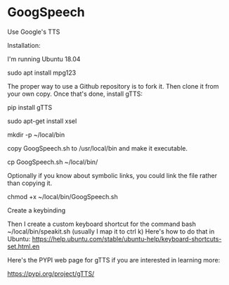 # GoogSpeech
Use Google's TTS    

Installation:

I'm running Ubuntu 18.04

sudo apt install mpg123

The proper way to use a Github repository is to fork it.  Then clone it from your own copy.
Once that's done, install gTTS:

pip install gTTS

sudo apt-get install xsel

mkdir -p ~/local/bin

copy GoogSpeech.sh to /usr/local/bin and make it executable.

cp GoogSpeech.sh ~/local/bin/

Optionally if you know about symbolic links, you could link the file rather than copying it.

chmod +x ~/local/bin/GoogSpeech.sh

Create a keybinding

Then I create a custom keyboard shortcut for the command bash ~/local/bin/speakit.sh (usually I map it to ctrl k) Here's how to do that in Ubuntu: https://help.ubuntu.com/stable/ubuntu-help/keyboard-shortcuts-set.html.en

Here's the PYPI web page for gTTS if you are interested in learning more:

https://pypi.org/project/gTTS/


